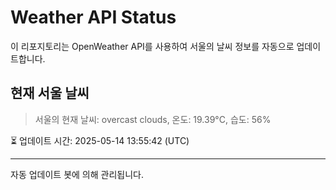 
# Weather API Status

이 리포지토리는 OpenWeather API를 사용하여 서울의 날씨 정보를 자동으로 업데이트합니다.

## 현재 서울 날씨
> 서울의 현재 날씨: overcast clouds, 온도: 19.39°C, 습도: 56%

⏳ 업데이트 시간: 2025-05-14 13:55:42 (UTC)

---
자동 업데이트 봇에 의해 관리됩니다.
